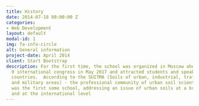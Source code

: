 ```yaml
---
title: History
date: 2014-07-18 00:00:00 Z
categories:
- Web Development
layout: default
modal-id: 1
img: fa-info-circle
alt: General information
project-date: April 2014
client: Start Bootstrap
description: For the first time, the school was organized in Moscow ahead of the SUITMA
  9 international congress in May 2017 and attracted students and speakers from 12
  countries.  According to the SUITMA (Soils of urban, industrial, traffic, mining
  and military areas) - the professional community of urban soil scientist - this
  was the first some school, addressing an issue of urban soils at a broad content
  and at the international level
---
```


